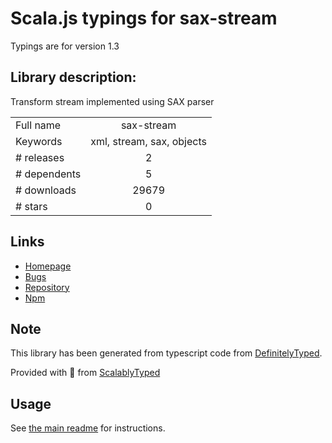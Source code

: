 
# Scala.js typings for sax-stream

Typings are for version 1.3

## Library description:
Transform stream implemented using SAX parser

|                    |                 |
| ------------------ | :-------------: |
| Full name          | sax-stream |
| Keywords           | xml, stream, sax, objects |
| # releases         | 2 |
| # dependents       | 5 |
| # downloads        | 29679 |
| # stars            | 0 |

## Links
- [Homepage](https://github.com/melitele/sax-stream)
- [Bugs](https://github.com/melitele/sax-stream/issues)
- [Repository](https://github.com/melitele/sax-stream)
- [Npm](https://www.npmjs.com/package/sax-stream)
    


## Note
This library has been generated from typescript code from [DefinitelyTyped](https://definitelytyped.org).

Provided with :purple_heart: from [ScalablyTyped](https://github.com/oyvindberg/ScalablyTyped)

## Usage
See [the main readme](../../readme.md) for instructions.


